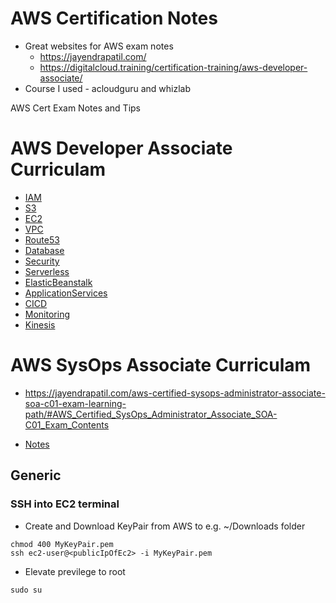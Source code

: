 # AWS Certification Notes

* Great websites for AWS exam notes 
    - https://jayendrapatil.com/
    - https://digitalcloud.training/certification-training/aws-developer-associate/
* Course I used - acloudguru and whizlab

AWS Cert Exam Notes and Tips

# AWS Developer Associate Curriculam 

- [IAM](iam.md#section)
- [S3](s3.md#section)
- [EC2](ec2.md#section)
- [VPC](vpc.md#section)
- [Route53](route53.md#section)
- [Database](database.md#section)
- [Security](security.md#section)
- [Serverless](serverless.md#section)
- [ElasticBeanstalk](eb.md#section)
- [ApplicationServices](application-services.md#section)
- [CICD](cicd.md#section)
- [Monitoring](monitoring.md#section)
- [Kinesis](kinesis.md#section)

# AWS SysOps Associate Curriculam 

- https://jayendrapatil.com/aws-certified-sysops-administrator-associate-soa-c01-exam-learning-path/#AWS_Certified_SysOps_Administrator_Associate_SOA-C01_Exam_Contents

- [Notes](SysOps/notes.md#section)

## Generic

### SSH into EC2 terminal

- Create and Download KeyPair from AWS to e.g. ~/Downloads folder

```
chmod 400 MyKeyPair.pem
ssh ec2-user@<publicIpOfEc2> -i MyKeyPair.pem
```
- Elevate previlege to root
```
sudo su
```